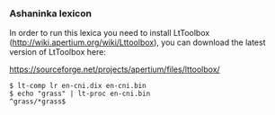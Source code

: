 ### Ashaninka lexicon

In order to run this lexica you need to install LtToolbox (http://wiki.apertium.org/wiki/Lttoolbox), you can download the latest version of LtToolbox here:

https://sourceforge.net/projects/apertium/files/lttoolbox/


```
$ lt-comp lr en-cni.dix en-cni.bin
$ echo "grass" | lt-proc en-cni.bin
^grass/*grass$
```

